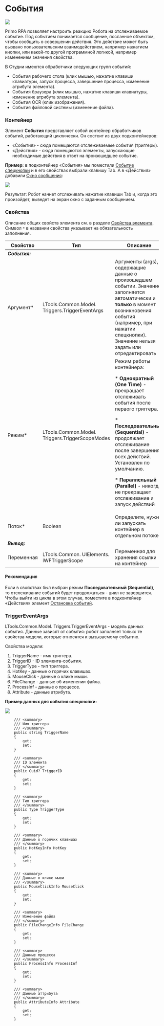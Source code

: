 # События

![](<../../../../.gitbook/assets/image (11).png>)

Primo RPA позволяет настроить реакцию Робота на отслеживаемое событие. Под событием понимается сообщение, посланное объектом, чтобы сообщить о совершении действия. Это действие может быть вызвано пользовательским взаимодействием, например нажатием кнопки, или какой-то другой программной логикой, например изменением значения свойства. 

В Студии имеются обработчики следующих групп событий:
* События рабочего стола (клик мышью, нажатие клавиши клавиатуры, запуск процесса, завершение процесса, изменение атрибута элемента).
* События браузера (клик мышью, нажатие клавиши клавиатуры, изменение атрибута элемента).
* События OCR (клик изображения).
* События файловой системы (изменение файла).

### Контейнер

Элемент **События** представляет собой контейнер обработчиков событий, работающий циклически. Он состоит из двух подконтейнеров: 
* «События» - сюда помещаются отслеживаемые события (триггеры). 
* «Действия» - сюда помещаются элементы, запускающие необходимые действия в ответ на произошедшее событие. 

**Пример:** в подконтейнер «События» мы поместили [Событие спецкнопки](https://docs.primo-rpa.ru/primo-rpa/g_elements/el_basic/els_desktop/els_events/el_hotkeytrigger) и в его свойствах выбрали клавишу Tab. А в «Действия» добавили [Окно сообщения](https://docs.primo-rpa.ru/primo-rpa/g_elements/el_basic/els_dialogs/el_dialogs_message):

![](<../../../../.gitbook/assets/events-container.png>)

Результат: Робот начнет отслеживать нажатие клавиши Tab и, когда это произойдет, выведет на экран окно с заданным сообщением.

### Свойства
Описание общих свойств элемента см. в разделе [Свойства элемента](https://docs.primo-rpa.ru/primo-rpa/primo-studio/process/elements#svoistva-elementa).\
Символ `*` в названии свойства указывает на обязательность заполнения.

| Свойство   | Тип                                             | Описание                                     |
| ---------- | ----------------------------------------------- | -------------------------------------------- |
| ***События:*** |  |  |
| Аргумент\* | LTools.Common.Model. Triggers.TriggerEventArgs  | Аргументы (args), содержащие данные о произошедшем событии. Значение заполняется автоматически и **только** в момент возникновения события (например, при нажатии спецкнопки). Значение нельзя задать или отредактировать |
| Режим\*    | LTools.Common.Model. Triggers.TriggerScopeModes | Режим работы контейнера:<p> * **Однократный (One Time)** - прекращает отслеживать события после первого триггера. </p> <p> * **Последовательный (Sequential)** - продолжает отслеживание после завершения всех действий. Установлен по умолчанию.  </p> <p>* **Параллельный (Parallel)** - никогда не прекращает отслеживание и запуск действий </p> |
| Поток\*    | Boolean                                         | Определите, нужно ли запускать контейнер в отдельном потоке |
| ***Вывод:*** |  |  |
| Переменная | LTools.Common. UIElements. IWFTriggerScope      | Переменная для хранения ссылки на контейнер  |

#### Рекомендация

Если в свойствах был выбран режим **Последовательный (Sequential)**, то отслеживание событий будет продолжаться - цикл не завершится. Чтобы выйти из цикла в этом случае, поместите в подконтейнер «Действия» элемент [Остановка событий](https://docs.primo-rpa.ru/primo-rpa/g_elements/osnovnye-elementy/els_desktop/els_events/el_triggerscopebreak). 

### TriggerEventArgs

LTools.Common.Model. Triggers.TriggerEventArgs - модель данных события. Данные зависят от события: робот заполняет только те свойства модели, которые относятся к вызываемому событию.

Свойства модели:
1. TriggerName - имя триггера.
2. TriggerID - ID элемента-события.
3. TriggerType - тип триггера. 
4. HotKey - данные о горячих клавишах.
5. MouseClick - данные о клике мыши.
6. FileChange - данные об изменении файла.
7. ProcessInf - данные о процессе.
8. Attribute - данные атрибута.

**Пример данных для события спецкнопки:**

![](<../../../../.gitbook/assets/events-args-model.png>)

        /// <summary>
        /// Имя триггера
        /// </summary>
        public string TriggerName
        {
            get;
            set;
        }

        /// <summary>
        /// ID элемента
        /// </summary>
        public Guid? TriggerID
        {
            get;
            set;
        }

        /// <summary>
        /// Тип триггера
        /// </summary>
        public Type TriggerType
        {
            get;
            set;
        }

        /// <summary>
        /// Данные о горячих клавишах
        /// </summary>
        public HotKeyInfo HotKey
        {
            get;
            set;
        }

        /// <summary>
        /// Данные о клике мыши
        /// </summary>
        public MouseClickInfo MouseClick
        {
            get;
            set;
        }

        /// <summary>
        /// Изменение файла
        /// </summary>
        public FileChangeInfo FileChange
        {
            get;
            set;
        }

        /// <summary>
        /// Данные процесса
        /// </summary>
        public ProcessInfo ProcessInf
        {
            get;
            set;
        }

        /// <summary>
        /// Данные аттрибута
        /// </summary>
        public AttributeInfo Attribute
        {
            get;
            set;
        }
